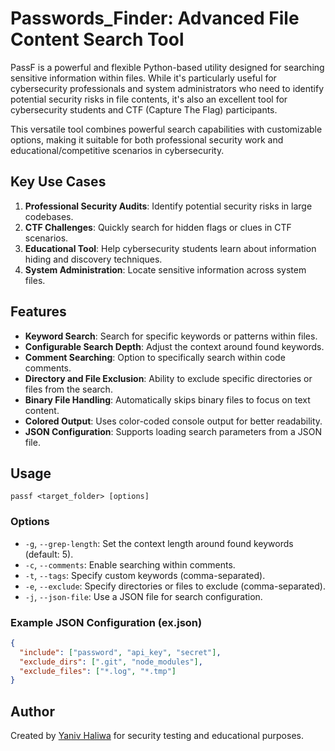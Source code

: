 # Passwords_Finder: Advanced File Content Search Tool

PassF is a powerful and flexible Python-based utility designed for searching sensitive information within files. While it's particularly useful for cybersecurity professionals and system administrators who need to identify potential security risks in file contents, it's also an excellent tool for cybersecurity students and CTF (Capture The Flag) participants.

This versatile tool combines powerful search capabilities with customizable options, making it suitable for both professional security work and educational/competitive scenarios in cybersecurity.

## Key Use Cases

1. **Professional Security Audits**: Identify potential security risks in large codebases.
2. **CTF Challenges**: Quickly search for hidden flags or clues in CTF scenarios.
3. **Educational Tool**: Help cybersecurity students learn about information hiding and discovery techniques.
4. **System Administration**: Locate sensitive information across system files.


## Features

- **Keyword Search**: Search for specific keywords or patterns within files.
- **Configurable Search Depth**: Adjust the context around found keywords.
- **Comment Searching**: Option to specifically search within code comments.
- **Directory and File Exclusion**: Ability to exclude specific directories or files from the search.
- **Binary File Handling**: Automatically skips binary files to focus on text content.
- **Colored Output**: Uses color-coded console output for better readability.
- **JSON Configuration**: Supports loading search parameters from a JSON file.

## Usage
```
passf <target_folder> [options]
```
### Options

- `-g`, `--grep-length`: Set the context length around found keywords (default: 5).
- `-c`, `--comments`: Enable searching within comments.
- `-t`, `--tags`: Specify custom keywords (comma-separated).
- `-e`, `--exclude`: Specify directories or files to exclude (comma-separated).
- `-j`, `--json-file`: Use a JSON file for search configuration.

### Example JSON Configuration (ex.json)

```json
{
  "include": ["password", "api_key", "secret"],
  "exclude_dirs": [".git", "node_modules"],
  "exclude_files": ["*.log", "*.tmp"]
}
```

## Author

Created by [Yaniv Haliwa](https://github.com/YanivHaliwa) for security testing and educational purposes.

 